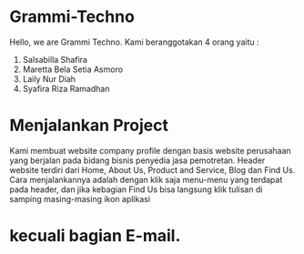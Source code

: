 # Grammi-Techno
Hello, we are Grammi Techno. Kami beranggotakan 4 orang yaitu :
1. Salsabilla Shafira
2. Maretta Bela Setia Asmoro
3. Laily Nur Diah
4. Syafira Riza Ramadhan
# Menjalankan Project
Kami membuat website company profile dengan basis website perusahaan yang berjalan pada bidang bisnis penyedia jasa pemotretan.
Header website terdiri dari Home, About Us, Product and Service, Blog dan Find Us.
Cara menjalankannya adalah dengan klik saja menu-menu yang terdapat pada header, dan jika kebagian Find Us bisa langsung klik tulisan di samping masing-masing ikon aplikasi
# kecuali bagian E-mail.
